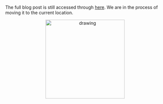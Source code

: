 The full blog post is still accessed through [here](https://www.1onepsilon.com/single-post/2018/09/13/May-the-Odds-Be-Ever-In-Your-Favor). We are in the process of moving it to the current location.

<center>
 <img class = "blog-inline-image" src="https://es-app.com/assets/QQQQ.jpg" alt="drawing" width="250px"/>
</center> 
